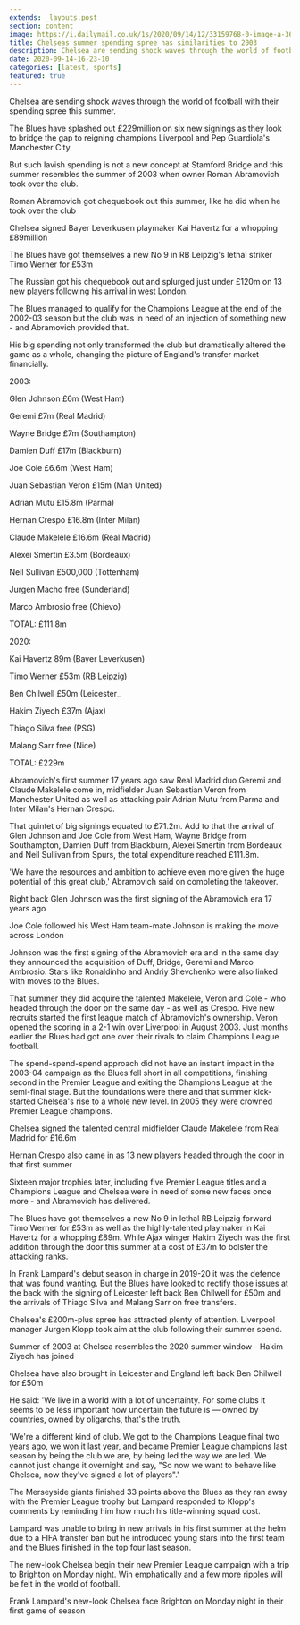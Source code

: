 ```yaml
---
extends: _layouts.post
section: content
image: https://i.dailymail.co.uk/1s/2020/09/14/12/33159768-0-image-a-36_1600083114207.jpg 
title: Chelseas summer spending spree has similarities to 2003 
description: Chelsea are sending shock waves through the world of football with their spending spree this summer. The Blues have splashed out £229million on six new signings as they look to close the gap. 
date: 2020-09-14-16-23-10 
categories: [latest, sports] 
featured: true 
--- 
```

Chelsea are sending shock waves through the world of football with their spending spree this summer. 

The Blues have splashed out £229million on six new signings as they look to bridge the gap to reigning champions Liverpool and Pep Guardiola's Manchester City.

But such lavish spending is not a new concept at Stamford Bridge and this summer resembles the summer of 2003 when owner Roman Abramovich took over the club.

Roman Abramovich got chequebook out this summer, like he did when he took over the club

Chelsea signed Bayer Leverkusen playmaker Kai Havertz for a whopping £89million

The Blues have got themselves a new No 9 in RB Leipzig's lethal striker Timo Werner for £53m

The Russian got his chequebook out and splurged just under £120m on 13 new players following his arrival in west London. 

The Blues managed to qualify for the Champions League at the end of the 2002-03 season but the club was in need of an injection of something new - and Abramovich provided that.

His big spending not only transformed the club but dramatically altered the game as a whole, changing the picture of England's transfer market financially.



2003: 

Glen Johnson £6m (West Ham)

Geremi £7m (Real Madrid)

Wayne Bridge £7m (Southampton)

Damien Duff £17m (Blackburn)

Joe Cole £6.6m (West Ham)

Juan Sebastian Veron £15m (Man United)

Adrian Mutu £15.8m (Parma)

Hernan Crespo £16.8m (Inter Milan) 

Claude Makelele £16.6m (Real Madrid)

Alexei Smertin £3.5m (Bordeaux)

Neil Sullivan £500,000 (Tottenham) 

Jurgen Macho free (Sunderland)

Marco Ambrosio free (Chievo)

TOTAL: £111.8m

2020: 

Kai Havertz 89m (Bayer Leverkusen)

Timo Werner £53m (RB Leipzig)

Ben Chilwell £50m (Leicester_

Hakim Ziyech £37m (Ajax)

Thiago Silva free (PSG)

Malang Sarr free (Nice)

TOTAL: £229m 







Abramovich's first summer 17 years ago saw Real Madrid duo Geremi and Claude Makelele come in, midfielder Juan Sebastian Veron from Manchester United as well as attacking pair Adrian Mutu from Parma and Inter Milan's Hernan Crespo.

That quintet of big signings equated to £71.2m. Add to that the arrival of Glen Johnson and Joe Cole from West Ham, Wayne Bridge from Southampton, Damien Duff from Blackburn, Alexei Smertin from Bordeaux and Neil Sullivan from Spurs, the total expenditure reached £111.8m.

'We have the resources and ambition to achieve even more given the huge potential of this great club,' Abramovich said on completing the takeover. 

Right back Glen Johnson was the first signing of the Abramovich era 17 years ago

Joe Cole followed his West Ham team-mate Johnson is making the move across London

Johnson was the first signing of the Abramovich era and in the same day they announced the acquisition of Duff, Bridge, Geremi and Marco Ambrosio. Stars like Ronaldinho and Andriy Shevchenko were also linked with moves to the Blues. 

That summer they did acquire the talented Makelele, Veron and Cole - who headed through the door on the same day - as well as Crespo. Five new recruits started the first league match of Abramovich's ownership. Veron opened the scoring in a 2-1 win over Liverpool in August 2003. Just months earlier the Blues had got one over their rivals to claim Champions League football.

The spend-spend-spend approach did not have an instant impact in the 2003-04 campaign as the Blues fell short in all competitions, finishing second in the Premier League and exiting the Champions League at the semi-final stage. But the foundations were there and that summer kick-started Chelsea's rise to a whole new level. In 2005 they were crowned Premier League champions.

Chelsea signed the talented central midfielder Claude Makelele from Real Madrid for £16.6m

Hernan Crespo also came in as 13 new players headed through the door in that first summer

Sixteen major trophies later, including five Premier League titles and a Champions League and Chelsea were in need of some new faces once more - and Abramovich has delivered.

The Blues have got themselves a new No 9 in lethal RB Leipzig forward Timo Werner for £53m as well as the highly-talented playmaker in Kai Havertz for a whopping £89m. While Ajax winger Hakim Ziyech was the first addition through the door this summer at a cost of £37m to bolster the attacking ranks. 

In Frank Lampard's debut season in charge in 2019-20 it was the defence that was found wanting. But the Blues have looked to rectify those issues at the back with the signing of Leicester left back Ben Chilwell for £50m and the arrivals of Thiago Silva and Malang Sarr on free transfers.

Chelsea's £200m-plus spree has attracted plenty of attention. Liverpool manager Jurgen Klopp took aim at the club following their summer spend.

Summer of 2003 at Chelsea resembles the 2020 summer window - Hakim Ziyech has joined

Chelsea have also brought in Leicester and England left back Ben Chilwell for £50m

He said: 'We live in a world with a lot of uncertainty. For some clubs it seems to be less important how uncertain the future is — owned by countries, owned by oligarchs, that's the truth. 

'We're a different kind of club. We got to the Champions League final two years ago, we won it last year, and became Premier League champions last season by being the club we are, by being led the way we are led. We cannot just change it overnight and say, "So now we want to behave like Chelsea, now they've signed a lot of players".' 

The Merseyside giants finished 33 points above the Blues as they ran away with the Premier League trophy but Lampard responded to Klopp's comments by reminding him how much his title-winning squad cost.

Lampard was unable to bring in new arrivals in his first summer at the helm due to a FIFA transfer ban but he introduced young stars into the first team and the Blues finished in the top four last season.

The new-look Chelsea begin their new Premier League campaign with a trip to Brighton on Monday night. Win emphatically and a few more ripples will be felt in the world of football. 

Frank Lampard's new-look Chelsea face Brighton on Monday night in their first game of season

